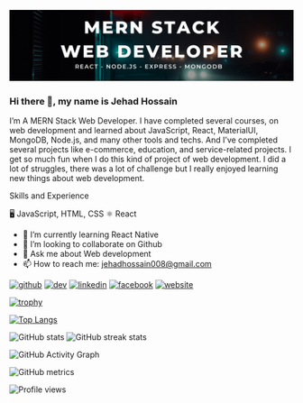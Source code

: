 ![I am a MERN Stack Web Developer](https://github.com/Zihad550/Zihad550/blob/main/Banner.png)

### Hi there 👋, my name is Jehad Hossain
I’m A MERN Stack Web Developer. I have completed several courses, on web development and learned about JavaScript, React, MaterialUI, MongoDB, Node.js, and many other tools and techs. And I’ve completed several projects like e-commerce, education, and service-related projects. I get so much fun when I do this kind of project of web development. I did a lot of struggles, there was a lot of challenge but I really enjoyed learning new things about web development.

Skills and Experience

🖥️ JavaScript, HTML, CSS
⚛️ React



- 🌱 I’m currently learning React Native 
- 👯 I’m looking to collaborate on Github 
- 💬 Ask me about Web development 
- 📫 How to reach me: jehadhossain008@gmail.com 


[<img src='https://cdn.jsdelivr.net/npm/simple-icons@3.0.1/icons/github.svg' alt='github' height='40'>](https://github.com/Zihad550)  [<img src='https://cdn.jsdelivr.net/npm/simple-icons@3.0.1/icons/dev-dot-to.svg' alt='dev' height='40'>](https://dev.to/https://dev.to/zihad550)  [<img src='https://cdn.jsdelivr.net/npm/simple-icons@3.0.1/icons/linkedin.svg' alt='linkedin' height='40'>](https://www.linkedin.com/in/https://www.linkedin.com/in/zihad-hussain-439910216//)  [<img src='https://cdn.jsdelivr.net/npm/simple-icons@3.0.1/icons/facebook.svg' alt='facebook' height='40'>](https://www.facebook.com/https://www.facebook.com/zihad31hussain/)  [<img src='https://cdn.jsdelivr.net/npm/simple-icons@3.0.1/icons/icloud.svg' alt='website' height='40'>](https://jehad-hossain.netlify.app/)  

[![trophy](https://github-profile-trophy.vercel.app/?username=Zihad550)](https://github.com/ryo-ma/github-profile-trophy)

[![Top Langs](https://github-readme-stats.vercel.app/api/top-langs/?username=Zihad550)](https://github.com/anuraghazra/github-readme-stats)  

![GitHub stats](https://github-readme-stats.vercel.app/api?username=Zihad550&show_icons=true&theme=merko)  ![GitHub streak stats](https://github-readme-streak-stats.herokuapp.com/?user=Zihad550)  

![GitHub Activity Graph](https://activity-graph.herokuapp.com/graph?username=Zihad550)  



![GitHub metrics](https://metrics.lecoq.io/Zihad550)  

![Profile views](https://gpvc.arturio.dev/Zihad550)  
